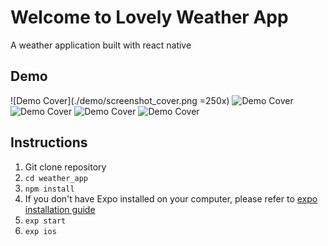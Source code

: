 # Welcome to Lovely Weather App
A weather application built with react native
## Demo
![Demo Cover](./demo/screenshot_cover.png =250x)
![Demo Cover](./demo/screenshot_clear.png)
![Demo Cover](./demo/screenshot_cloud.png)
![Demo Cover](./demo/screenshot_thunder.png)
![Demo Cover](./demo/screenshot_rain.png)
## Instructions
1. Git clone repository
1. `cd weather_app`
1. `npm install`
1. If you don't have Expo installed on your computer, please refer to [expo installation guide](https://docs.expo.io/versions/latest/introduction/installation)
1.  `exp start`
1.  `exp ios`
